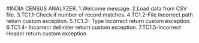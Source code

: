 #INDIA CENSUS ANALYZER.
1.Welcome message.
2.Load data from CSV file.
3.TC1.1-Check if number of record matches.
4.TC1.2-File Incorrect path return custom exception.
5.TC1.3- Type incorrect return custom exception.
6.TC1.4- Incorrect delimiter return custom exception.
7.TC1.5-Incorrect Header return custom exception.
